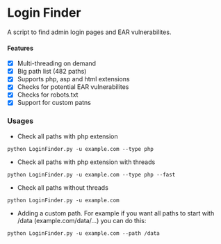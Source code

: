# Login Finder
A script to find admin login pages and EAR vulnerabilites.

#### Features
- [x] Multi-threading on demand
- [x] Big path list (482 paths)
- [x] Supports php, asp and html extensions
- [x] Checks for potential EAR vulnerabilites
- [x] Checks for robots.txt
- [x] Support for custom patns

### Usages
- Check all paths with php extension
```
python LoginFinder.py -u example.com --type php
```
- Check all paths with php extension with threads
```
python LoginFinder.py -u example.com --type php --fast
```
- Check all paths without threads
```
python LoginFinder.py -u example.com
```
- Adding a custom path. For example if you want all paths to start with /data (example.com/data/...) you can do this:
```
python LoginFinder.py -u example.com --path /data
```
